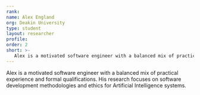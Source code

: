 ```yaml
---
rank: 
name: Alex England
org: Deakin University
type: student
layout: researcher
profile: 
order: 2
short: >-
   Alex is a motivated software engineer with a balanced mix of practical experience and formal qualifications. His research focuses on software development methodologies and ethics for Artificial Intelligence systems.
---
```


Alex is a motivated software engineer with a balanced mix of practical experience and formal qualifications. His research focuses on software development methodologies and ethics for Artificial Intelligence systems.
